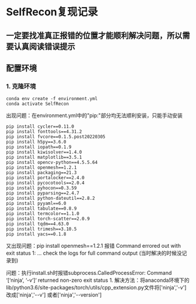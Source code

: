 # SelfRecon复现记录
## 一定要找准真正报错的位置才能顺利解决问题，所以需要认真阅读错误提示
## 配置环境
### **1. 克隆环境**
```
conda env create -f environment.yml
conda activate SelfRecon
```
出现问题：在environment.yml中的"pip:"部分均无法顺利安装，只能手动安装
```
pip install cycler==0.11.0
pip install fonttools==4.31.2
pip install fvcore==0.1.5.post20220305
pip install h5py==3.6.0
pip install iopath==0.1.9
pip install kiwisolver==1.4.0
pip install matplotlib==3.5.1
pip install opencv-python==4.5.5.64
pip install openmesh==1.2.1
pip install packaging==21.3
pip install portalocker==2.4.0
pip install pycocotools==2.0.4
pip install pyhocon==0.3.59
pip install pyparsing==2.4.7
pip install python-dateutil==2.8.2    
pip install pyyaml==6.0
pip install tabulate==0.8.9
pip install termcolor==1.1.0
pip install torch-scatter==2.0.9
pip install tqdm==4.63.0
pip install trimesh==3.10.5
pip install yacs==0.1.8
```
又出现问题：pip install openmesh==1.2.1 报错 Command errored out with exit status 1: ... check the logs for full command output
(当时解决的时候没记录到)


问题：执行install.sh时报错subprocess.CalledProcessError: Command ‘[‘ninja‘, ‘-v‘]‘ returned non-zero exit status 1.
解决方法：将anaconda环境下的  lib/python3.6/site-packages/torch/utils/cpp_extension.py文件将['ninja','-v']改成['ninja','--v'] 或者['ninja','--version']

